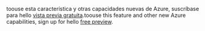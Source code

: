 <span data-ttu-id="1d381-101">toouse esta característica y otras capacidades nuevas de Azure, suscríbase para hello [vista previa gratuita](https://account.windowsazure.com/PreviewFeatures).</span><span class="sxs-lookup"><span data-stu-id="1d381-101">toouse this feature and other new Azure capabilities, sign up for hello [free preview](https://account.windowsazure.com/PreviewFeatures).</span></span>

